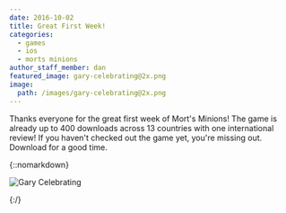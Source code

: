 ```yaml
---
date: 2016-10-02
title: Great First Week!
categories:
  - games
  - ios
  - morts minions
author_staff_member: dan
featured_image: gary-celebrating@2x.png
image:
  path: /images/gary-celebrating@2x.png
---
```


Thanks everyone for the great first week of Mort's Minions! The game is already up to 400 downloads across 13 countries with one international review! If you haven't checked out the game yet, you're missing out. Download for a good time.

{::nomarkdown}

<img class="center-block" src="{{ site.baseurl }}/images/gary-celebrating@2x.png" alt="Gary Celebrating"/>

{:/}
